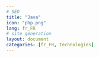 ```yaml
---
# SEO
title: "Java"
icon: "php.png"
lang: fr_FR
# site generation
layout: document
categories: [fr_FR, technologies]
---
```



